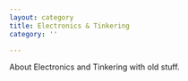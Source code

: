 ```yaml
---
layout: category
title: Electronics & Tinkering
category: ''

---
```

About Electronics and Tinkering with old stuff.